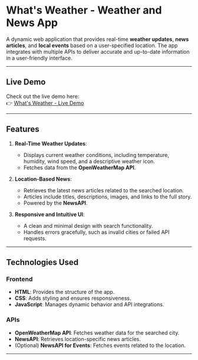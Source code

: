 # What's Weather - Weather and News App

A dynamic web application that provides real-time **weather updates**, **news articles**, and **local events** based on a user-specified location. The app integrates with multiple APIs to deliver accurate and up-to-date information in a user-friendly interface.

---

## Live Demo

Check out the live demo here:  
👉 [What's Weather - Live Demo](whats-weather.netlify.app)

----

## Features

1. **Real-Time Weather Updates**:
   - Displays current weather conditions, including temperature, humidity, wind speed, and a descriptive weather icon.
   - Fetches data from the **OpenWeatherMap API**.

2. **Location-Based News**:
   - Retrieves the latest news articles related to the searched location.
   - Articles include titles, descriptions, images, and links to the full story.
   - Powered by the **NewsAPI**.

4. **Responsive and Intuitive UI**:
   - A clean and minimal design with search functionality.
   - Handles errors gracefully, such as invalid cities or failed API requests.

---

## Technologies Used

### Frontend
- **HTML**: Provides the structure of the app.
- **CSS**: Adds styling and ensures responsiveness.
- **JavaScript**: Manages dynamic behavior and API integrations.

### APIs
- **OpenWeatherMap API**: Fetches weather data for the searched city.
- **NewsAPI**: Retrieves location-specific news articles.
- (Optional) **NewsAPI for Events**: Fetches events related to the location.

---
